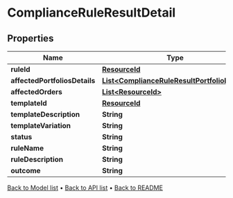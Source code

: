 

# ComplianceRuleResultDetail


## Properties

| Name | Type | Description | Notes |
|------------ | ------------- | ------------- | -------------|
|**ruleId** | [**ResourceId**](ResourceId.md) |  |  |
|**affectedPortfoliosDetails** | [**List&lt;ComplianceRuleResultPortfolioDetail&gt;**](ComplianceRuleResultPortfolioDetail.md) |  |  |
|**affectedOrders** | [**List&lt;ResourceId&gt;**](ResourceId.md) |  |  |
|**templateId** | [**ResourceId**](ResourceId.md) |  |  |
|**templateDescription** | **String** |  |  |
|**templateVariation** | **String** |  |  |
|**status** | **String** |  |  |
|**ruleName** | **String** |  |  |
|**ruleDescription** | **String** |  |  |
|**outcome** | **String** |  |  |



[Back to Model list](../README.md#documentation-for-models) &#8226; [Back to API list](../README.md#documentation-for-api-endpoints) &#8226; [Back to README](../README.md)



